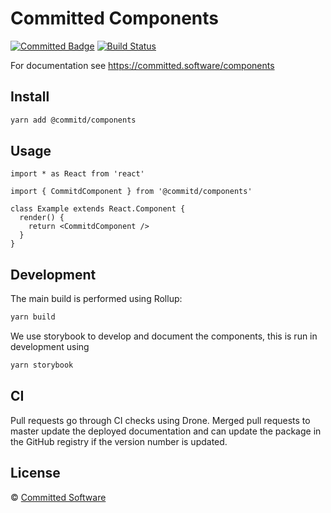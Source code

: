 # Committed Components

[![Committed Badge](https://img.shields.io/endpoint?url=https%3A%2F%2Fcommitted.software%2Fbadge)](https://committed/software)
[![Build Status](https://drone.committed.software/api/badges/commitd/components/status.svg)](https://drone.committed.software/commitd/components)

For documentation see https://committed.software/components

## Install

```bash
yarn add @commitd/components
```

## Usage

```tsx
import * as React from 'react'

import { CommitdComponent } from '@commitd/components'

class Example extends React.Component {
  render() {
    return <CommitdComponent />
  }
}
```

## Development

The main build is performed using Rollup:

```bash
yarn build
```

We use storybook to develop and document the components, this is run in development using

```bash
yarn storybook
```

## CI

Pull requests go through CI checks using Drone. Merged pull requests to master update the deployed documentation and can update the package in the GitHub registry if the version number is updated.

## License

© [Committed Software](https://github.com/commitd)
